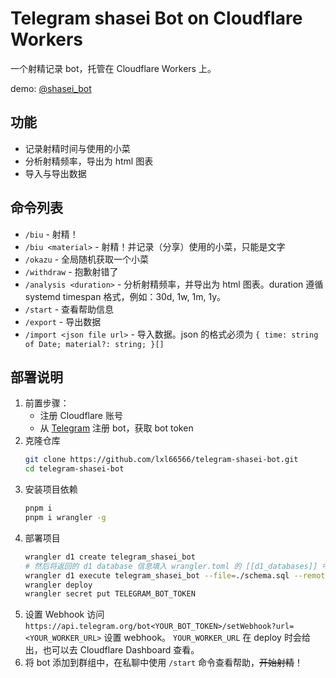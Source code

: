 # Telegram shasei Bot on Cloudflare Workers

一个射精记录 bot，托管在 Cloudflare Workers 上。

demo: [@shasei_bot](https://t.me/shasei_bot)

## 功能

- 记录射精时间与使用的小菜
- 分析射精频率，导出为 html 图表
- 导入与导出数据

## 命令列表

- `/biu` - 射精！
- `/biu <material>` - 射精！并记录（分享）使用的小菜，只能是文字
- `/okazu` - 全局随机获取一个小菜
- `/withdraw` - 抱歉射错了
- `/analysis <duration>` - 分析射精频率，并导出为 html 图表。duration 遵循 systemd timespan 格式，例如：30d, 1w, 1m, 1y。
- `/start` - 查看帮助信息
- `/export` - 导出数据
- `/import <json file url>` - 导入数据。json 的格式必须为 `{ time: string of Date; material?: string; }[]`

## 部署说明

1. 前置步骤：
   - 注册 Cloudflare 账号
   - 从 [Telegram](https://t.me/botfather) 注册 bot，获取 bot token
2. 克隆仓库
   ```sh
   git clone https://github.com/lxl66566/telegram-shasei-bot.git
   cd telegram-shasei-bot
   ```
3. 安装项目依赖
   ```sh
   pnpm i
   pnpm i wrangler -g
   ```
4. 部署项目
   ```sh
   wrangler d1 create telegram_shasei_bot                                  # 创建 d1 数据库
   # 然后将返回的 d1 database 信息填入 wrangler.toml 的 [[d1_databases]] 中
   wrangler d1 execute telegram_shasei_bot --file=./schema.sql --remote    # 创建数据表
   wrangler deploy                                                         # 部署项目
   wrangler secret put TELEGRAM_BOT_TOKEN                                  # 设置 bot token
   ```
5. 设置 Webhook
   访问 `https://api.telegram.org/bot<YOUR_BOT_TOKEN>/setWebhook?url=<YOUR_WORKER_URL>` 设置 webhook。
   `YOUR_WORKER_URL` 在 deploy 时会给出，也可以去 Cloudflare Dashboard 查看。
6. 将 bot 添加到群组中，在私聊中使用 `/start` 命令查看帮助，~~开始射精~~！

